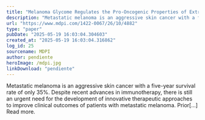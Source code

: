 ```yaml
---
title: "Melanoma Glycome Regulates the Pro-Oncogenic Properties of Extracellular Galectin-3"
description: "Metastatic melanoma is an aggressive skin cancer with a five-year survival rate of only 35%. Despite recent advances in immunotherapy, there is still an urgent need for the development of innovative t..."
url: "https://www.mdpi.com/1422-0067/26/10/4882"
type: "paper"
pubDate: "2025-05-19 16:03:04.304603"
created_at: "2025-05-19 16:03:04.316862"
log_id: 25
sourcename: MDPI
author: pendiente
heroImage: /mdpi.jpg
linkDownload: "pendiente"
---
```


Metastatic melanoma is an aggressive skin cancer with a five-year survival rate of only 35%. Despite recent advances in immunotherapy, there is still an urgent need for the development of innovative therapeutic approaches to improve clinical outcomes of patients with metastatic melanoma. Prior[...] Read more.
